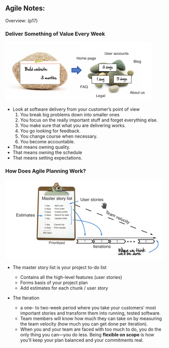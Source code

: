## Agile Notes:
Overview: 
(p17)


### Deliver Something of Value Every Week

![Break it down](./docs/breakdown.png)

- Look at software delivery from your customer’s point of view
    1. You break big problems down into smaller ones
    2. You focus on the really important stuff and forget everything else.
    3. You make sure that what you are delivering works.
    4. You go looking for feedback.
    5. You change course when necessary.
    6.  You become accountable.
- That means owning quality.
- That means owning the schedule
- That means setting expectations.



### How Does Agile Planning Work?
![Break it down](./docs/planning.png)

- The master story list is your project to-do list
    - Contains all the high-level features (user stories)
    - Forms basis of your project plan
    - Add estimates for each chunk / user story

- The Iteration
    - a one- to two-week period where you take your customers’ most important stories and transform them into running, tested software.
    - Team members will know how much they can take on by measuring the team velocity (how much you can get done per iteration).
    - When you and your team are faced with too much to do, you do the only thing you can—you do less. Being **flexible on scope** is how you’ll keep your plan balanced and your commitments real.

